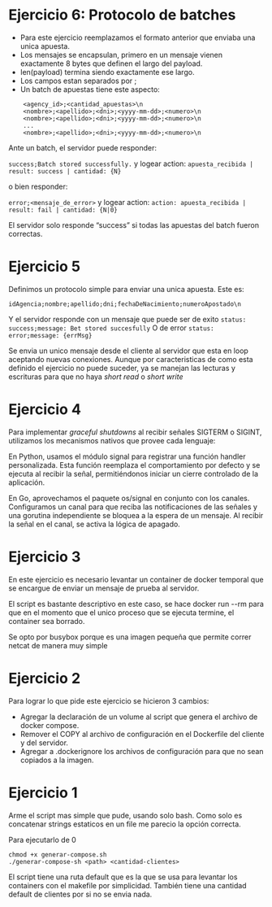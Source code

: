 # Ejercicio 6: Protocolo de batches

* Para este ejercicio reemplazamos el formato anterior que enviaba una unica apuesta.
* Los mensajes se encapsulan, primero en un mensaje vienen exactamente 8 bytes que definen el largo del payload.
* len(payload) termina siendo exactamente ese largo.
* Los campos estan separados por ;
* Un batch de apuestas tiene este aspecto:

```
    <agency_id>;<cantidad_apuestas>\n 
    <nombre>;<apellido>;<dni>;<yyyy-mm-dd>;<numero>\n
    <nombre>;<apellido>;<dni>;<yyyy-mm-dd>;<numero>\n
    ...
    <nombre>;<apellido>;<dni>;<yyyy-mm-dd>;<numero>\n
```

Ante un batch, el servidor puede responder:

`success;Batch stored successfully.` y logear action: `apuesta_recibida | result: success | cantidad: {N}`

o bien responder:

`error;<mensaje_de_error>` y logear action: `action: apuesta_recibida | result: fail | cantidad: {N|0}`

El servidor solo responde “success” si todas las apuestas del batch fueron correctas.

# Ejercicio 5

Definimos un protocolo simple para enviar una unica apuesta. Este es:

`idAgencia;nombre;apellido;dni;fechaDeNacimiento;numeroApostado\n`

Y el servidor responde con un mensaje que puede ser de exito `status: success;message: Bet stored succesfully` O de error `status: error;message: {errMsg}`

Se envia un unico mensaje desde el cliente al servidor que esta en loop aceptando nuevas conexiones. Aunque por caracteristicas de como esta definido el ejercicio no puede suceder, ya se manejan las lecturas y escrituras para que no haya _short read_ o _short write_

# Ejercicio 4

Para implementar _graceful shutdowns_ al recibir señales SIGTERM o SIGINT, utilizamos los mecanismos nativos que provee cada lenguaje:

En Python, usamos el módulo signal para registrar una función handler personalizada. Esta función reemplaza el comportamiento por defecto y se ejecuta al recibir la señal, permitiéndonos iniciar un cierre controlado de la aplicación.

En Go, aprovechamos el paquete os/signal en conjunto con los canales. Configuramos un canal para que reciba las notificaciones de las señales y una gorutina independiente se bloquea a la espera de un mensaje. Al recibir la señal en el canal, se activa la lógica de apagado.

# Ejercicio 3

En este ejercicio es necesario levantar un container de docker temporal que se encargue de enviar un mensaje de prueba al servidor.

El script es bastante descriptivo en este caso, se hace docker run --rm para que en el momento que el unico proceso que se ejecuta termine, el container sea borrado.

Se opto por busybox porque es una imagen pequeña que permite correr netcat de manera muy simple

# Ejercicio 2

Para lograr lo que pide este ejercicio se hicieron 3 cambios:
* Agregar la declaración de un volume al script que genera el archivo de docker compose.
* Remover el COPY al archivo de configuración en el Dockerfile del cliente y del servidor.
* Agregar a .dockerignore los archivos de configuración para que no sean copiados a la imagen.

# Ejercicio 1

Arme el script mas simple que pude, usando solo bash. Como solo es concatenar strings estaticos en un file me parecio la opción correcta.

Para ejecutarlo de 0

```
chmod +x generar-compose.sh
./generar-compose-sh <path> <cantidad-clientes>
```

El script tiene una ruta default que es la que se usa para levantar los containers con el makefile por simplicidad. También tiene una cantidad default de clientes por si no se envia nada.